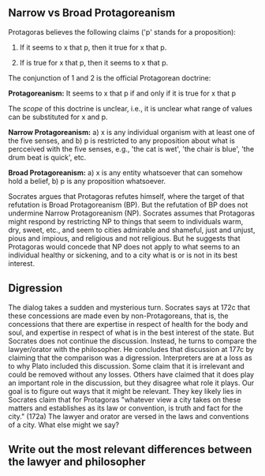 ## Narrow vs Broad Protagoreanism

Protagoras believes the following claims ('p' stands for a proposition): 

1. If it seems to x that p, then it true for x that p.

2. If is true for x that p, then it seems to x that p.

The conjunction of 1 and 2 is the official Protagorean doctrine: 

**Protagoreanism:**  It seems to x that p  if and only if it is true for x that p 

The *scope* of this doctrine is unclear, i.e., it is unclear what range of values can be substituted for x and p.

**Narrow Protagoreanism:** a)  x is any individual organism with at least one of the five senses, and b) p is restricted to any proposition about what is percceived with the five senses, e.g., 'the cat is wet', 'the chair is blue', 'the drum beat is quick', etc. 

**Broad Protagoreanism:** a) x is any entity whatsoever that can somehow hold a belief, b) p is any proposition whatsoever.

Socrates argues that Protagoras refutes himself, where the target of that refutation is Broad Protagoreanism (BP). But the refutation of BP does not undermine Narrow Protagoreanism (NP). Socrates assumes that Protagoras might respond by restricting NP to things that seem to individuals warm, dry, sweet, etc., and seem to cities admirable and shameful, just and unjust, pious and impious, and religious and not religious. But he suggests that Protagoras would concede that NP does not apply to what seems to an individual healthy or sickening, and to a city what is or is not in its best interest. 

## Digression

The dialog takes a sudden and mysterious turn. Socrates says at 172c that these concessions are made even by non-Protagoreans, that is, the concessions that there are expertise in respect of health for the body and soul, and expertise in respect of what is in the best interest of the state. But Socrates does not continue the discussion. Instead, he turns to compare the lawyer/orator with the philosopher. He concludes that discussion at 177c by claiming that the comparison was a digression. Interpreters are at a loss as to why Plato included this discussion. Some claim that it is irrelevant and could be removed without any losses. Others have claimed that it does play an important role in the discussion, but they disagree what role it plays. Our goal is to figure out ways that it might be relevant. They key likely lies in Socrates claim that for Protagoras "whatever view a city takes on these matters and establishes as its law or convention, is truth and fact for the city." (172a) The lawyer and orator are versed in the laws and conventions of a city. What else might we say? 

## Write out the most relevant differences between the lawyer and philosopher







